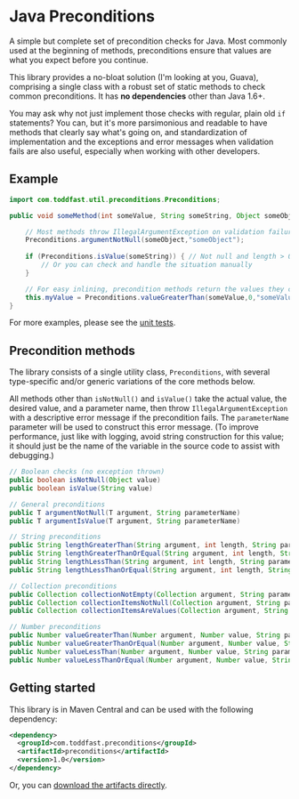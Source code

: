Java Preconditions
==================

A simple but complete set of precondition checks for Java. Most commonly used at the beginning of methods, preconditions ensure that values are what you expect before you continue.

This library provides a no-bloat solution (I'm looking at you, Guava), comprising a single class with a robust set of static methods to check common preconditions. It has **no dependencies** other than Java 1.6+.

You may ask why not just implement those checks with regular, plain old `if` statements? You can, but it's more parsimonious and readable to have methods that clearly say what's going on, and standardization of implementation and the exceptions and error messages when validation fails are also useful, especially when working with other developers.

Example
-------

```java
import com.toddfast.util.preconditions.Preconditions;

public void someMethod(int someValue, String someString, Object someObject) {

    // Most methods throw IllegalArgumentException on validation failure
    Preconditions.argumentNotNull(someObject,"someObject");
    
    if (Preconditions.isValue(someString)) { // Not null and length > 0
        // Or you can check and handle the situation manually
    }

    // For easy inlining, precondition methods return the values they check
    this.myValue = Preconditions.valueGreaterThan(someValue,0,"someValue");
}
```
For more examples, please see the [unit tests](https://github.com/toddfast/preconditions/blob/master/src/test/java/com/toddfast/util/preconditions/PreconditionsTest.java).

Precondition methods
--------------------

The library consists of a single utility class, `Preconditions`, with several type-specific and/or generic variations of the core methods below.

All methods other than `isNotNull()` and `isValue()` take the actual value, the desired value, and a parameter name, then throw `IllegalArgumentException` with a descriptive error message if the precondition fails. The `parameterName` parameter will be used to construct this error message. (To improve performance, just like with logging, avoid string construction for this value; it should just be the name of the variable in the source code to assist with debugging.)


```java
// Boolean checks (no exception thrown)
public boolean isNotNull(Object value)
public boolean isValue(String value)

// General preconditions
public T argumentNotNull(T argument, String parameterName)
public T argumentIsValue(T argument, String parameterName)

// String preconditions
public String lengthGreaterThan(String argument, int length, String parameterName)
public String lengthGreaterThanOrEqual(String argument, int length, String parameterName)
public String lengthLessThan(String argument, int length, String parameterName)
public String lengthLessThanOrEqual(String argument, int length, String parameterName)

// Collection preconditions
public Collection collectionNotEmpty(Collection argument, String parameterName)
public Collection collectionItemsNotNull(Collection argument, String parameterName)
public Collection collectionItemsAreValues(Collection argument, String parameterName)

// Number preconditions
public Number valueGreaterThan(Number argument, Number value, String parameterName)
public Number valueGreaterThanOrEqual(Number argument, Number value, String parameterName)
public Number valueLessThan(Number argument, Number value, String parameterName)
public Number valueLessThanOrEqual(Number argument, Number value, String parameterName)
```

Getting started
---------------

This library is in Maven Central and can be used with the following dependency:

```xml
<dependency>
  <groupId>com.toddfast.preconditions</groupId>
  <artifactId>preconditions</artifactId>
  <version>1.0</version>
</dependency>
```
Or, you can [download the artifacts directly](http://search.maven.org/#search%7Cga%7C1%7Ccom.toddfast.preconditions).
